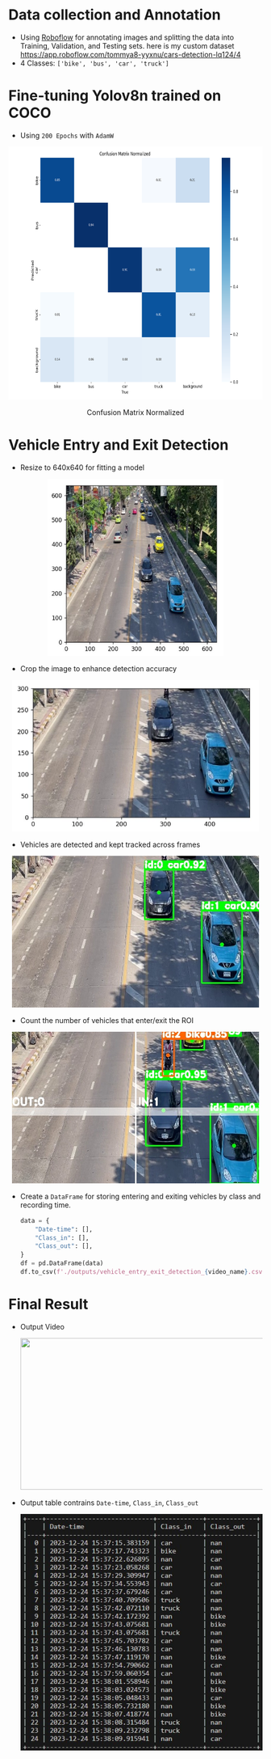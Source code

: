 # Data collection and Annotation
- Using [Roboflow](https://roboflow.com/) for annotating images and splitting the data into Training, Validation, and Testing sets.
here is my custom dataset https://app.roboflow.com/tommya8-yyxnu/cars-detection-lq124/4
- 4 Classes: `['bike', 'bus', 'car', 'truck']`
#
# Fine-tuning Yolov8n trained on COCO
- Using `200 Epochs` with `AdamW`

<p align="center">
<img src="https://github.com/tommyA8/Vehicle_Entry_Exit_Detection/blob/main/yolov8n_custom_model/runs_datasetv4/detect/train2/confusion_matrix_normalized.png?raw=true" width="700" height="500"/>
<p align="center">Confusion Matrix Normalized

# Vehicle Entry and Exit Detection
- Resize to 640x640 for fitting a model 
<p align="center">
<img src="https://github.com/tommyA8/Vehicle_Entry_Exit_Detection/blob/main/images/resize.jpeg?raw=true" width="350" height="350"/>

- Crop the image to enhance detection accuracy
<p align="center">
<img src="https://github.com/tommyA8/Vehicle_Entry_Exit_Detection/blob/main/images/crop.jpeg?raw=true" width="490" height="300"/>

- Vehicles are detected and kept tracked across frames
<p align="center">
<img src="https://github.com/tommyA8/Vehicle_Entry_Exit_Detection/blob/main/images/detected_tracked.jpeg?raw=true" width="490" height="300"/>

- Count the number of vehicles that enter/exit the ROI
<p align="center">
<img src="https://github.com/tommyA8/Vehicle_Entry_Exit_Detection/blob/main/images/counting.jpeg?raw=true" width="490" height="300"/>

- Create a `DataFrame` for storing entering and exiting vehicles by class and recording time.
    ```python
    data = {
        "Date-time": [],
        "Class_in": [],
        "Class_out": [],
    }
    df = pd.DataFrame(data)
    df.to_csv(f'./outputs/vehicle_entry_exit_detection_{video_name}.csv', index=False)
    ```
# Final Result
- Output Video
    <p align="center">
    <img src="https://github.com/tommyA8/Vehicle_Entry_Exit_Detection/blob/main/outputs/OUTPUT_IMG_4598_GIF.gif?raw=true" width="490" height="300"/>

- Output table contrains `Date-time`, `Class_in`, `Class_out`
    <p align="center">
    <img src="https://github.com/tommyA8/Vehicle_Entry_Exit_Detection/blob/main/outputs/OUTPUT_TABLE_IMG_4498.jpg?raw=true"/>
